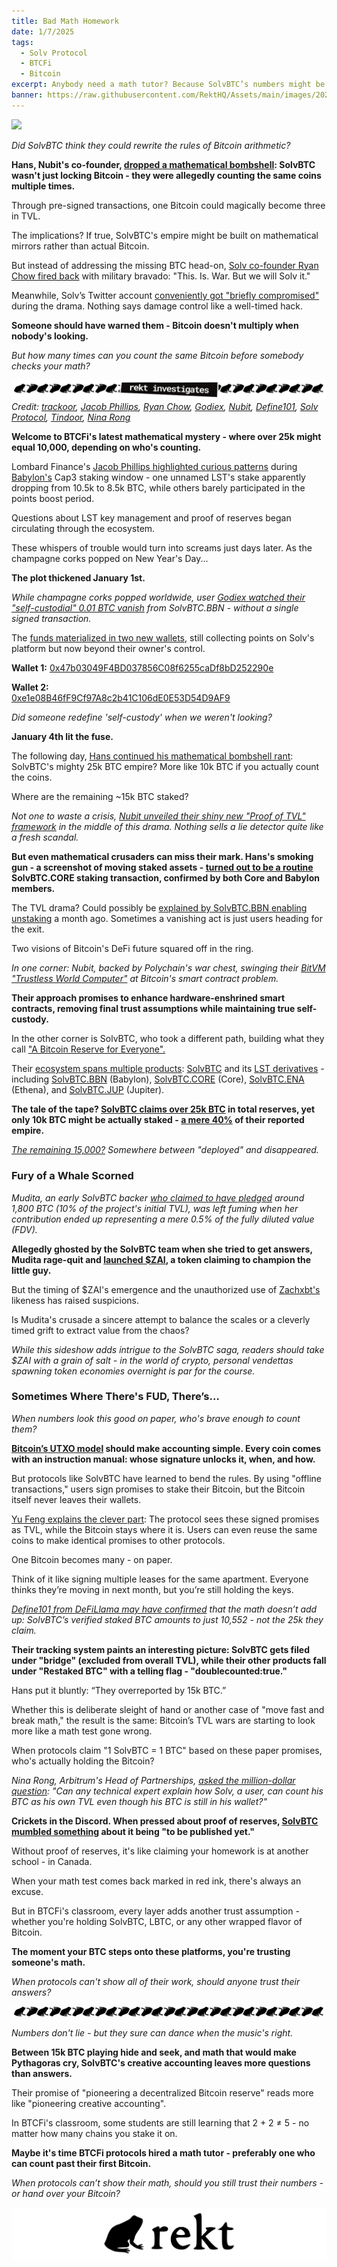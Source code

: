 ```yaml
---
title: Bad Math Homework
date: 1/7/2025
tags:
  - Solv Protocol
  - BTCFi
  - Bitcoin
excerpt: Anybody need a math tutor? Because SolvBTC’s numbers might be in need of a recheck. The battle over Bitcoin reserves might be a little more complicated than it seems. Offline promises and double-counted coins could point to some serious discrepancies… but who's really keeping track?
banner: https://raw.githubusercontent.com/RektHQ/Assets/main/images/2023/01/bad-math-homework-header.png
---
```

![](https://raw.githubusercontent.com/RektHQ/Assets/main/images/2023/01/bad-math-homework-header.png)



_Did  SolvBTC think they could rewrite the rules of Bitcoin arithmetic?_

  

**Hans, Nubit's co-founder, [dropped a mathematical bombshell](https://x.com/trackoor/status/1875249021838823450): SolvBTC wasn't just locking Bitcoin - they were allegedly counting the same coins multiple times.**

  

Through pre-signed transactions, one Bitcoin could magically become three in TVL.

  

The implications? If true, SolvBTC's empire might be built on mathematical mirrors rather than actual Bitcoin.  
  
But instead of addressing the missing BTC head-on, [Solv co-founder Ryan Chow fired back](https://x.com/RyanChow_DeFi/status/1875414459747070086) with military bravado: "This. Is. War. But we will Solv it."

  

Meanwhile, Solv’s Twitter account [conveniently got "briefly compromised"](https://x.com/SolvProtocol/status/1875890047872053399) during the drama. Nothing says damage control like a well-timed hack.

  

**Someone should have warned them - Bitcoin doesn't multiply when nobody's looking.**

  
_But how many times can you count the same Bitcoin before somebody checks your math?_

![](https://raw.githubusercontent.com/RektHQ/Assets/main/images/2021/09/rekt-investigates-linebreak.png)
_Credit: [trackoor](https://x.com/trackoor/status/1875249021838823450), [Jacob Phillips](https://x.com/JacobPPhillips/status/1869074690628517947), [Ryan Chow](https://x.com/RyanChow_DeFi/status/1875414459747070086), [Godiex](https://x.com/thegodiex/status/1875601587105870007), [Nubit](https://x.com/nubit_org/status/1875796350279020597), [Define101](https://x.com/Define101/status/1875874232053506240), [Solv Protocol](https://x.com/SolvProtocol/status/1875890047872053399), [Tindoor](https://x.com/0xTindorr/status/1876479754255441986), [Nina Rong](https://x.com/nina_rong/status/1875097041103450266)_

  
**Welcome to BTCFi's latest mathematical mystery - where over 25k might equal 10,000, depending on who's counting.**

  

Lombard Finance's [Jacob Phillips highlighted curious patterns](https://x.com/JacobPPhillips/status/1869074690628517947) during [Babylon's](https://x.com/babylonlabs_io) Cap3 staking window - one unnamed LST's stake apparently dropping from 10.5k to 8.5k BTC, while others barely participated in the points boost period.

  

Questions about LST key management and proof of reserves began circulating through the ecosystem.

  

These whispers of trouble would turn into screams just days later. As the champagne corks popped on New Year's Day...

  

**The plot thickened January 1st.**

  

_While champagne corks popped worldwide, user [Godiex watched their "self-custodial" 0.01 BTC vanish](https://x.com/thegodiex/status/1875601587105870007) from SolvBTC.BBN - without a single signed transaction._

  

The [funds materialized in two new wallets](https://x.com/thegodiex/status/1875601613018296336), still collecting points on Solv's platform but now beyond their owner's control.

  

**Wallet 1:**
[0x47b03049F4BD037856C08f6255caDf8bD252290e](https://debank.com/profile/0x47b03049f4bd037856c08f6255cadf8bd252290e)

  
**Wallet 2:**  
[0xe1e08B46fF9Cf97A8c2b41C106dE0E53D54D9AF9](https://debank.com/profile/0xe1e08b46ff9cf97a8c2b41c106de0e53d54d9af9)

  

_Did someone redefine 'self-custody' when we weren't looking?_  
  

**January 4th lit the fuse.**

  

The following day, [Hans continued his mathematical bombshell rant](https://x.com/trackoor/status/1875859139521634579): SolvBTC's mighty 25k BTC empire? More like 10k BTC if you actually count the coins.  
  
Where are the remaining ~15k BTC staked?

  

_Not one to waste a crisis, [Nubit unveiled their shiny new "Proof of TVL" framework](https://x.com/nubit_org/status/1875796350279020597) in the middle of this drama. Nothing sells a lie detector quite like a fresh scandal._

  

**But even mathematical crusaders can miss their mark. Hans's smoking gun - a screenshot of moving staked assets - [turned out to be a routine](https://x.com/0xTindorr/status/1876479754255441986) SolvBTC.CORE staking transaction, confirmed by both Core and Babylon members.**

  

The TVL drama? Could possibly be [explained by SolvBTC.BBN enabling unstaking](https://x.com/0xTindorr/status/1876479785532330238) a month ago. Sometimes a vanishing act is just users heading for the exit.

  

Two visions of Bitcoin's DeFi future squared off in the ring.

  

_In one corner: Nubit, backed by Polychain's war chest, swinging their [BitVM "Trustless World Computer"](https://medium.com/@himanshusaini3281/bitcoin-the-trustless-world-computer-in-the-making-0cf6a51e3812) at Bitcoin's smart contract problem._

  

**Their approach promises to enhance hardware-enshrined smart contracts, removing final trust assumptions while maintaining true self-custody.**

  

In the other corner is SolvBTC, who took a different path, building what they call ["A Bitcoin Reserve for Everyone".](https://solvprotocol.medium.com/solvbtc-a-bitcoin-reserve-for-everyone-f21c698f5fe2)

  

Their [ecosystem spans multiple products](https://x.com/eli5_defi/status/1846932118146109700): [SolvBTC](http://solvbtc) and its [LST derivatives](https://docs.solv.finance/staking-btc-with-solv/solvbtc-lsts/lst-lineup) - including [SolvBTC.BBN](https://app.solv.finance/babylon?network=ethereum) (Babylon), [SolvBTC.CORE](https://app.solv.finance/core) (Core), [SolvBTC.ENA](https://app.solv.finance/ethena?network=ethereum) (Ethena), and [SolvBTC.JUP](https://app.solv.finance/jupiter) (Jupiter).

  

**The tale of the tape? [SolvBTC claims over 25k BTC](https://app.solv.finance/solvbtc?network=ethereum) in total reserves, yet only 10k BTC might be actually staked - [a mere 40%](https://x.com/trackoor/status/1875876403536953575) of their reported empire.**

  

_[The remaining 15,000?](https://x.com/trackoor/status/1875859143938167290) Somewhere between "deployed" and disappeared._

  

### Fury of a Whale Scorned  
  
_Mudita, an early SolvBTC backer [who claimed to have pledged](https://x.com/Clarissexx0805/status/1876244018171969974) around 1,800 BTC (10% of the project's initial TVL), was left fuming when her contribution ended up representing a mere 0.5% of the fully diluted value (FDV)._

  

**Allegedly ghosted by the SolvBTC team when she tried to get answers, Mudita rage-quit and [launched $ZAI](https://x.com/Clarissexx0805/status/1876244018171969974), a token claiming to champion the little guy.**

  

But the timing of $ZAI's emergence and the unauthorized use of [Zachxbt's](https://x.com/zachxbt) likeness has raised suspicions.

  

Is Mudita's crusade a sincere attempt to balance the scales or a cleverly timed grift to extract value from the chaos?

  

_While this sideshow adds intrigue to the SolvBTC saga, readers should take $ZAI with a grain of salt - in the world of crypto, personal vendettas spawning token economies overnight is par for the course._

  
### Sometimes Where There's FUD, There’s…  
  
_When numbers look this good on paper, who's brave enough to count them?_

  

**[Bitcoin’s UTXO model](https://x.com/captain8299/status/1875244621250376086) should make accounting simple. Every coin comes with an instruction manual: whose signature unlocks it, when, and how.**

  

But protocols like SolvBTC have learned to bend the rules. By using "offline transactions," users sign promises to stake their Bitcoin, but the Bitcoin itself never leaves their wallets.

  

[Yu Feng explains the clever part](https://x.com/captain8299/status/1875244621250376086): The protocol sees these signed promises as TVL, while the Bitcoin stays where it is. Users can even reuse the same coins to make identical promises to other protocols.

  

One Bitcoin becomes many - on paper.

  

Think of it like signing multiple leases for the same apartment. Everyone thinks they’re moving in next month, but you’re still holding the keys.

  

_[Define101 from DeFiLlama may have confirmed](https://x.com/Define101/status/1875874232053506240) that the math doesn’t add up: SolvBTC’s verified staked BTC amounts to just 10,552 - not the 25k they claim._

  

**Their tracking system paints an interesting picture: SolvBTC gets filed under "bridge" (excluded from overall TVL), while their other products fall under "Restaked BTC" with a telling flag - "doublecounted:true."**

  

Hans put it bluntly: “They overreported by 15k BTC.”

  

Whether this is deliberate sleight of hand or another case of "move fast and break math," the result is the same: Bitcoin’s TVL wars are starting to look more like a math test gone wrong.

  

When protocols claim "1 SolvBTC = 1 BTC" based on these paper promises, who's actually holding the Bitcoin?

  

_Nina Rong, Arbitrum's Head of Partnerships, [asked the million-dollar question](https://x.com/nina_rong/status/1875097041103450266): "Can any technical expert explain how Solv, a user, can count his BTC as his own TVL even though his BTC is still in his wallet?"_

  

**Crickets in the Discord. When pressed about proof of reserves, [SolvBTC mumbled something](https://discord.com/channels/866371345247502366/867953276027539496/1325871101905207438) about it being "to be published yet."**

  
Without proof of reserves, it's like claiming your homework is at another school - in Canada.

  

When your math test comes back marked in red ink, there's always an excuse.

  

But in BTCFi's classroom, every layer adds another trust assumption - whether you're holding SolvBTC, LBTC, or any other wrapped flavor of Bitcoin.

  

**The moment your BTC steps onto these platforms, you're trusting someone's math.**

  
_When protocols can't show all of their work, should anyone trust their answers?_

![](https://raw.githubusercontent.com/RektHQ/Assets/main/images/2021/03/rekt-linebreak.png)


_Numbers don't lie - but they sure can dance when the music's right._

  

**Between 15k BTC playing hide and seek, and math that would make Pythagoras cry, SolvBTC's creative accounting leaves more questions than answers.**

  

Their promise of "pioneering a decentralized Bitcoin reserve" reads more like "pioneering creative accounting".

  

In BTCFi's classroom, some students are still learning that 2 + 2 ≠ 5 - no matter how many chains you stake it on.

  

**Maybe it's time BTCFi protocols hired a math tutor - preferably one who can count past their first Bitcoin.**

  

_When protocols can’t show their math, should you still trust their numbers - or hand over your Bitcoin?_


![](https://raw.githubusercontent.com/RektHQ/Assets/main/images/2021/08/rekt-outline-conc.png)










